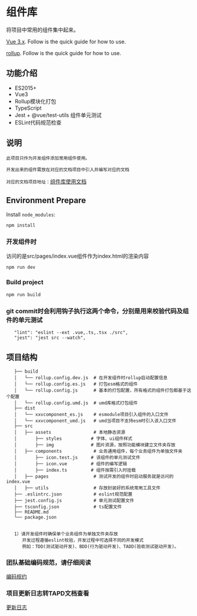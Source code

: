 # 组件库

将项目中常用的组件集中起来。

[Vue 3.x](https://cn.vuejs.org/). Follow is the quick guide for how to use.

[rollup](https://www.rollupjs.com/). Follow is the quick guide for how to use.
<br/>

## 功能介绍
- ES2015+
- Vue3
- Rollup模块化打包
- TypeScript
- Jest + @vue/test-utils 组件单元测试
- ESLint代码规范检查

## 说明
`此项目只作为开发组件添加常用组件使用。`

`开发出来的组件需放在对应的文档项目中引入并编写对应的文档`

`对应的文档项目地址：`[组件库使用文档](https://git.uino.com/xiexiangquan/xxv-components-docs.git)

## Environment Prepare

Install `node_modules`:

```bash
npm install
```

### 开发组件时
访问的是src/pages/index.vue组件作为index.html的渲染内容
```bash
npm run dev
```

### Build project

```bash
npm run build
```

### git commit时会利用钩子执行这两个命令，分别是用来校验代码及组件的单元测试
```
   "lint": "eslint --ext .vue,.ts,.tsx ./src",
   "jest": "jest src --watch",
```

## 项目结构

```
   ├── build
   │   └── rollup.config.dev.js  # 在开发组件时rollup启动配置信息
   │   └── rollup.config.es.js   # 打包esm格式的组件
   │   └── rollup.config.js      # 基本的打包配置，所有格式的组件打包都基于这个配置
   │   └── rollup.config.umd.js  # umd库格式打包组件
   ├── dist
   │   └── xxvcomponent_es.js    # esmodule项目引入组件的入口文件
   │   └── xxvcomponent_umd.js   # umd当项目不支持esm时引入该入口文件
   ├── src
   │   ├── assets                # 本地静态资源
   │   	   ├── styles           # 字体、ui组件样式
   │   	   ├── img              # 图片资源，按照功能模块建立文件夹存放
   │   ├── components            # 业务通用组件，每个业务组件为单独文件夹
   │   	   ├── icon.test.js     # 该组件的单元测试文件
   │   	   ├── icon.vue         # 组件的编写逻辑
   │   	   ├── index.ts         # 组件按需引入时挂载
   │   ├── pages                 # 测试开发的组件时启动服务就是访问的index.vue
   │   ├── utils                 # 存放封装好的系统常用工具文件
   ├── .eslintrc.json            # eslint规范配置
   ├── jest.config.js            # 单元测试配置文件
   ├── tsconfig.json             # ts配置文件
   ├── README.md
   └── package.json
   
   
   1）请开发组件时确保单个业务组件为单独文件夹存放
      开发过程遵循eslint校验，开发过程中可选择不同的开发模式
      例如：TDD(测试驱动开发)、BDD(行为驱动开发)、TADD(验收测试驱动开发)。    
```

### 团队基础编码规范，请仔细阅读
[编码规约](https://git.uinnova.com/thingjs/jail/onlineJail/zf-safety-web/-/wikis/%E5%AE%89%E9%98%B2%E5%9B%A2%E9%98%9F%E5%9F%BA%E7%A1%80%E7%BC%96%E7%A0%81%E8%A7%84%E7%BA%A6)
### 项目更新日志转TAPD文档查看
[更新日志]()